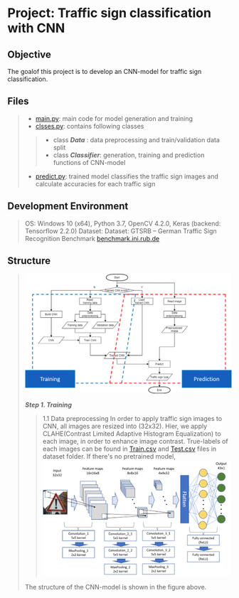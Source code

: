 Project: Traffic sign classification with CNN
=============================================

## Objective
The goalof this project is to develop an CNN-model for traffic sign classification. 

## Files
>* [main.py](https://github.com/DuseobSong/Traffic_sign_classification/blob/master/main.py): main code for model generation and training
>* [clsses.py](https://github.com/DuseobSong/Traffic_sign_classification/blob/master/classes.py): contains following classes
>> * class ***Data***      : data preprocessing and train/validation data split
>> * class ***Classifier***: generation, training and prediction functions of CNN-model
>* [predict.py](https://github.com/DuseobSong/Traffic_sign_classification/blob/master/predict.py): trained model classifies the traffic sign images and calculate accuracies for each traffic sign

## Development Environment
> OS: Windows 10 (x64), Python 3.7, OpenCV 4.2.0, Keras (backend: Tensorflow 2.2.0)
> Dataset: Dataset: GTSRB – German Traffic Sign Recognition Benchmark [benchmark.ini.rub.de](benchmark.ini.rub.de)

## Structure
>
>![image](https://github.com/DuseobSong/Traffic_sign_classification/blob/master/images/flow_chart.png)
> 
> ***Step 1. Training***
>> 1.1 Data preprocessing
>> In order to apply traffic sign images to CNN, all images are resized into (32x32). Hier, we apply CLAHE(Contrast Limited Adaptive Histogram Equalization) to each image, in order to enhance image contrast.
>> True-labels of each images can be found in [Train.csv](https://github.com/DuseobSong/Traffic_sign_classification/blob/master/dataset/Train.csv) and [Test.csv](https://github.com/DuseobSong/Traffic_sign_classification/blob/master/dataset/Test.csv) files in dataset folder. 
>>If there's no pretrained model, 
>![image](https://github.com/DuseobSong/Traffic_sign_classification/blob/master/images/model.png)
>
> The structure of the CNN-model is shown in the figure above. 

